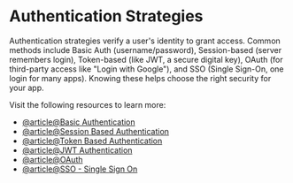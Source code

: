 # Authentication Strategies

Authentication strategies verify a user's identity to grant access. Common methods include Basic Auth (username/password), Session-based (server remembers login), Token-based (like JWT, a secure digital key), OAuth (for third-party access like "Login with Google"), and SSO (Single Sign-On, one login for many apps). Knowing these helps choose the right security for your app.

Visit the following resources to learn more:

- [@article@Basic Authentication](https://roadmap.sh/guides/basic-authentication)
- [@article@Session Based Authentication](https://roadmap.sh/guides/session-authentication)
- [@article@Token Based Authentication](https://roadmap.sh/guides/token-authentication)
- [@article@JWT Authentication](https://roadmap.sh/guides/jwt-authentication)
- [@article@OAuth](https://roadmap.sh/guides/oauth)
- [@article@SSO - Single Sign On](https://roadmap.sh/guides/sso)